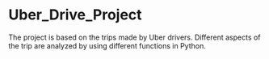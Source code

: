 # Uber_Drive_Project
The project is based on the trips made by Uber drivers. Different aspects of the trip are analyzed by using different functions in Python.
